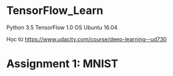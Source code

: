 # TensorFlow_Learn
Python 3.5
TensorFlow 1.0
OS Ubuntu 16.04

Học từ https://www.udacity.com/course/deep-learning--ud730

# Assignment 1: MNIST
